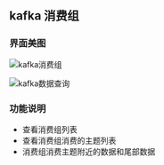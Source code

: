 ## kafka 消费组

### 界面美图

![kafka消费组](C:\Users\091795960\Desktop\sanritools2.0\kafka消费组.png)

![kafka数据查询](C:\Users\091795960\Desktop\sanritools2.0\kafka数据查询.png)

### 功能说明

* 查看消费组列表
* 查看消费组消费的主题列表
* 消费组消费主题附近的数据和尾部数据